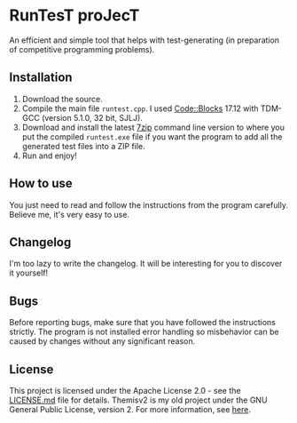 # RunTesT proJecT

An efficient and simple tool that helps with test-generating (in preparation of competitive programming problems).

## Installation

1. Download the source.
2. Compile the main file `runtest.cpp`. I used [Code::Blocks](http://www.codeblocks.org) 17.12 with TDM-GCC (version 5.1.0, 32 bit, SJLJ).
3. Download and install the latest [7zip](https://www.7-zip.org) command line version to where you put the compiled `runtest.exe` file if you want the program to add all the generated test files into a ZIP file.
4. Run and enjoy!

## How to use

You just need to read and follow the instructions from the program carefully. Believe me, it's very easy to use.

## Changelog

I'm too lazy to write the changelog. It will be interesting for you to discover it yourself!

## Bugs

Before reporting bugs, make sure that you have followed the instructions strictly.
The program is not installed error handling so misbehavior can be caused by changes without any significant reason.

## License

This project is licensed under the Apache License 2.0 - see the [LICENSE.md](LICENSE.md) file for details.
Themisv2 is my old project under the GNU General Public License, version 2. For more information, see [here](https://www.gnu.org/licenses/old-licenses/gpl-2.0.en.html).